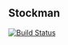 ## Stockman ##

<a href="https://travis-ci.org/TimOgilvy/stockman.svg"><img src="https://travis-ci.org/TimOgilvy/stockman.svg?branch=master" alt="Build Status"></a>
